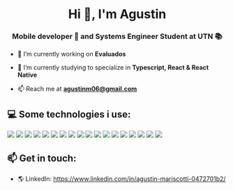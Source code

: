 <h1 align="center">Hi 👋, I'm Agustin</h1>
<h3 align="center">Mobile developer 📱 and Systems Engineer Student at UTN 📚</h3>

- 🔭 I’m currently working on **Evaluados**

- 🌱 I’m currently studying to specialize in **Typescript, React & React Native**

- 📫 Reach me at **agustinm06@gmail.com**

<h2> 💻 Some technologies i use:</h2>

<a><img src="https://img.shields.io/badge/HTML5-E34F26?style=for-the-badge&logo=html5&logoColor=white"/></a>
<a><img src="https://img.shields.io/badge/CSS3-1572B6?style=for-the-badge&logo=css3&logoColor=white"/></a>
<a><img src="https://img.shields.io/badge/JavaScript-323330?style=for-the-badge&logo=javascript&logoColor=F7DF1E"/></a>
<a><img src="https://img.shields.io/badge/TypeScript-007ACC?style=for-the-badge&logo=typescript&logoColor=white"/></a>
<a><img src="https://img.shields.io/badge/Kotlin-0095D5?&style=for-the-badge&logo=kotlin&logoColor=white"/></a>
<a><img src="https://img.shields.io/badge/React-20232A?style=for-the-badge&logo=react&logoColor=61DAFB"/></a>
<a><img src="https://img.shields.io/badge/React_Native-20232A?style=for-the-badge&logo=react&logoColor=61DAFB"/></a>
<a><img src="https://img.shields.io/badge/styled--components-DB7093?style=for-the-badge&logo=styled-components&logoColor=white"/></a>
<a><img src="https://img.shields.io/badge/Redux-593D88?style=for-the-badge&logo=redux&logoColor=white"/></a>
<a><img src="https://img.shields.io/badge/Redux%20saga-86D46B?style=for-the-badge&logo=redux%20saga&logoColor=999999"/></a>
<a><img src="https://img.shields.io/badge/Node.js-339933?style=for-the-badge&logo=nodedotjs&logoColor=white"/></a>
<a><img src="https://img.shields.io/badge/C%23-239120?style=for-the-badge&logo=c-sharp&logoColor=white"/></a>
<a><img src="https://img.shields.io/badge/firebase-ffca28?style=for-the-badge&logo=firebase&logoColor=black"/></a>
<a><img src="https://img.shields.io/badge/Insomnia-5849be?style=for-the-badge&logo=Insomnia&logoColor=white"/></a>
<a><img src="https://img.shields.io/badge/Jest-C21325?style=for-the-badge&logo=jest&logoColor=white"/></a>
<a><img src="https://img.shields.io/badge/MariaDB-003545?style=for-the-badge&logo=mariadb&logoColor=white"/></a>
<a><img src="https://img.shields.io/badge/PostgreSQL-316192?style=for-the-badge&logo=postgresql&logoColor=white"/></a>
<a><img src="https://img.shields.io/badge/Realm-39477F?style=for-the-badge&logo=realm&logoColor=white"/></a>


<h2> 📫 Get in touch:</h2>

- 🌎 LinkedIn: <a href="https://www.linkedin.com/in/agustin-mariscotti-0472701b2/">https://www.linkedin.com/in/agustin-mariscotti-0472701b2/</a>


